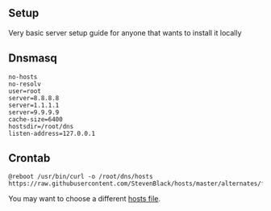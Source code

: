 ## Setup
Very basic server setup guide for anyone that wants to install it locally

## Dnsmasq
```
no-hosts
no-resolv
user=root
server=8.8.8.8
server=1.1.1.1
server=9.9.9.9
cache-size=6400
hostsdir=/root/dns
listen-address=127.0.0.1
```

## Crontab
```
@reboot /usr/bin/curl -o /root/dns/hosts https://raw.githubusercontent.com/StevenBlack/hosts/master/alternates/fakenews/hosts
```

You may want to choose a different [hosts file](https://github.com/StevenBlack/hosts).
